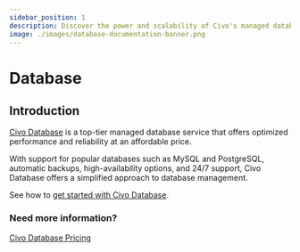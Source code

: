 ```yaml
---
sidebar_position: 1
description: Discover the power and scalability of Civo's managed database service at an affordable price with our technical documentation. Learn everything you need to know by getting started today.
image: ./images/database-documentation-banner.png
---
```

# Database

## Introduction

[Civo Database](https://www.civo.com/databases) is a top-tier managed database service that offers optimized performance and reliability at an affordable price.

With support for popular databases such as MySQL and PostgreSQL, automatic backups, high-availability options, and 24/7 support, Civo Database offers a simplified approach to database management.

See how to [get started with Civo Database](getting-started.md).

### Need more information?

[Civo Database Pricing](https://www.civo.com/pricing#databases)